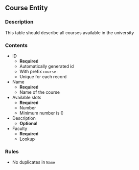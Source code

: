 ## Course Entity

### Description

This table should describe all courses available in the university

### Contents

* ID
    - **Required**
    - Automatically generated id
    - With prefix `course-`
    - Unique for each record
* Name
    - **Required**
    - Name of the course
* Available slots
    - **Required**
    - Number
    - Minimum number is 0
* Description
    - **Optional**
* Faculty
    - **Required**
    - Lookup

### Rules

* No duplicates in `Name`
